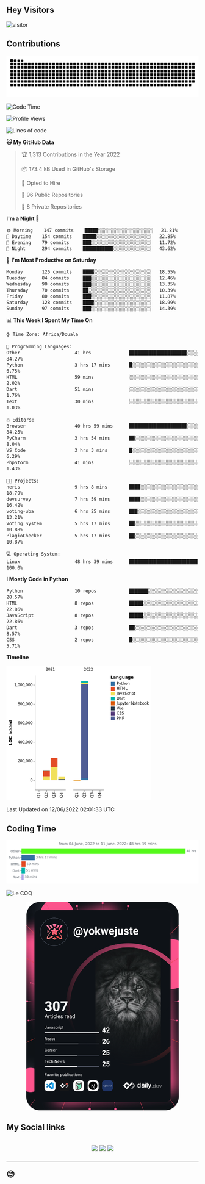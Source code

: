 ## Hey Visitors
![visitor](https://profile-counter.glitch.me/yokwejuste/count.svg)

## Contributions
<p align="center">
  <img src="https://raw.githubusercontent.com/yokwejuste/yokwejuste/output/github-contribution-grid-snake.svg" />
</p>

<!--START_SECTION:waka-->
![Code Time](http://img.shields.io/badge/Code%20Time-872%20hrs%2041%20mins-blue)

![Profile Views](http://img.shields.io/badge/Profile%20Views-147-blue)

![Lines of code](https://img.shields.io/badge/From%20Hello%20World%20I%27ve%20Written-1%20Million%20lines%20of%20code-blue)

**🐱 My GitHub Data** 

> 🏆 1,313 Contributions in the Year 2022
 > 
> 📦 173.4 kB Used in GitHub's Storage 
 > 
> 💼 Opted to Hire
 > 
> 📜 96 Public Repositories 
 > 
> 🔑 8 Private Repositories  
 > 
**I'm a Night 🦉** 

```text
🌞 Morning    147 commits    █████░░░░░░░░░░░░░░░░░░░░   21.81% 
🌆 Daytime    154 commits    █████░░░░░░░░░░░░░░░░░░░░   22.85% 
🌃 Evening    79 commits     ███░░░░░░░░░░░░░░░░░░░░░░   11.72% 
🌙 Night      294 commits    ███████████░░░░░░░░░░░░░░   43.62%

```
📅 **I'm Most Productive on Saturday** 

```text
Monday       125 commits    ████░░░░░░░░░░░░░░░░░░░░░   18.55% 
Tuesday      84 commits     ███░░░░░░░░░░░░░░░░░░░░░░   12.46% 
Wednesday    90 commits     ███░░░░░░░░░░░░░░░░░░░░░░   13.35% 
Thursday     70 commits     ██░░░░░░░░░░░░░░░░░░░░░░░   10.39% 
Friday       80 commits     ███░░░░░░░░░░░░░░░░░░░░░░   11.87% 
Saturday     128 commits    ████░░░░░░░░░░░░░░░░░░░░░   18.99% 
Sunday       97 commits     ███░░░░░░░░░░░░░░░░░░░░░░   14.39%

```


📊 **This Week I Spent My Time On** 

```text
⌚︎ Time Zone: Africa/Douala

💬 Programming Languages: 
Other                    41 hrs              █████████████████████░░░░   84.27% 
Python                   3 hrs 17 mins       █░░░░░░░░░░░░░░░░░░░░░░░░   6.75% 
HTML                     59 mins             ░░░░░░░░░░░░░░░░░░░░░░░░░   2.02% 
Dart                     51 mins             ░░░░░░░░░░░░░░░░░░░░░░░░░   1.76% 
Text                     30 mins             ░░░░░░░░░░░░░░░░░░░░░░░░░   1.03%

🔥 Editors: 
Browser                  40 hrs 59 mins      █████████████████████░░░░   84.25% 
PyCharm                  3 hrs 54 mins       ██░░░░░░░░░░░░░░░░░░░░░░░   8.04% 
VS Code                  3 hrs 3 mins        █░░░░░░░░░░░░░░░░░░░░░░░░   6.29% 
PhpStorm                 41 mins             ░░░░░░░░░░░░░░░░░░░░░░░░░   1.43%

🐱‍💻 Projects: 
neris                    9 hrs 8 mins        ████░░░░░░░░░░░░░░░░░░░░░   18.79% 
devsurvey                7 hrs 59 mins       ████░░░░░░░░░░░░░░░░░░░░░   16.42% 
voting-uba               6 hrs 25 mins       ███░░░░░░░░░░░░░░░░░░░░░░   13.21% 
Voting System            5 hrs 17 mins       ██░░░░░░░░░░░░░░░░░░░░░░░   10.88% 
PlagioChecker            5 hrs 17 mins       ██░░░░░░░░░░░░░░░░░░░░░░░   10.87%

💻 Operating System: 
Linux                    48 hrs 39 mins      █████████████████████████   100.0%

```

**I Mostly Code in Python** 

```text
Python                   10 repos            ███████░░░░░░░░░░░░░░░░░░   28.57% 
HTML                     8 repos             █████░░░░░░░░░░░░░░░░░░░░   22.86% 
JavaScript               8 repos             █████░░░░░░░░░░░░░░░░░░░░   22.86% 
Dart                     3 repos             ██░░░░░░░░░░░░░░░░░░░░░░░   8.57% 
CSS                      2 repos             █░░░░░░░░░░░░░░░░░░░░░░░░   5.71%

```


**Timeline**

![Chart not found](https://raw.githubusercontent.com/yokwejuste/yokwejuste/master/charts/bar_graph.png) 


 Last Updated on 12/06/2022 02:01:33 UTC
<!--END_SECTION:waka-->

## Coding Time

[![wakatime-stats](https://github.com/yokwejuste/yokwejuste/blob/master/images/stat.svg)](https://wakatime.com/@yokwejuste)

![Le COQ](https://metrics.lecoq.io/yokwejuste/)
<p align="center">
  <a href="#"><img src="https://github.com/yokwejuste/yokwejuste/blob/master/devcard.svg" width="400" alt="Yonkeu K. Steve's Dev Card"/></a>
</p>
<h2>My Social links<h2>
<p align="center">
  <a href="https://twitter.com/yokwejuste"><img src="https://img.shields.io/badge/twitter-%231DA1F2.svg?style=for-the-badge&logo=Twitter&logoColor=white"></a>
  <a href="https://linkedin.com/in/yokwejuste"><img src="https://img.shields.io/badge/linkedin-%230077B5.svg?style=for-the-badge&logo=linkedin&logoColor=white"></a>
  <a href="https://instagram.com/yokwejuste0"><img src="https://img.shields.io/badge/instagram-%23E4405F.svg?style=for-the-badge&logo=Instagram&logoColor=white"></a>
</p>
<hr>
😊

